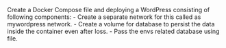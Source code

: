 Create a Docker Compose file and deploying a WordPress  consisting of following components:
    - Create a separate network for this called as mywordpress network.
    - Create a volume for database to persist the data inside the container even after loss.
    - Pass the envs related database using file.